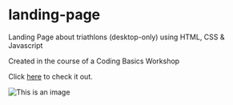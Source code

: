# landing-page
Landing Page about triathlons (desktop-only)
using HTML, CSS & Javascript

Created in the course of a Coding Basics Workshop

Click <a href="https://www.shecodes.io/workshops/shecodes-basics-f10c7b15-d969-4093-a572-a3ca8abd5cac/projects/828096">here</a> to check it out. 

![This is an image](../landing-page.png)
